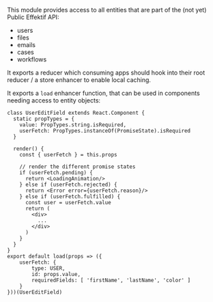 This module provides access to all entities that are part of the (not yet) Public Effektif API:

- users
- files
- emails
- cases
- workflows

It exports a reducer which consuming apps should hook into their root reducer / a store enhancer to enable local caching.

It exports a `load` enhancer function, that can be used in components needing access to entity objects:

```es6
class UserEditField extends React.Component {
  static propTypes = {
    value: PropTypes.string.isRequired,
    userFetch: PropTypes.instanceOf(PromiseState).isRequired
  }

  render() {
    const { userFetch } = this.props

    // render the different promise states
    if (userFetch.pending) {
      return <LoadingAnimation/>
    } else if (userFetch.rejected) {
      return <Error error={userFetch.reason}/>
    } else if (userFetch.fulfilled) {
      const user = userFetch.value
      return (
        <div>
          ...
        </div>
      )
    }
  }
}
export default load(props => ({
    userFetch: {
        type: USER,
        id: props.value,
        requiredFields: [ 'firstName', 'lastName', 'color' ]
    }
}))(UserEditField)
```
